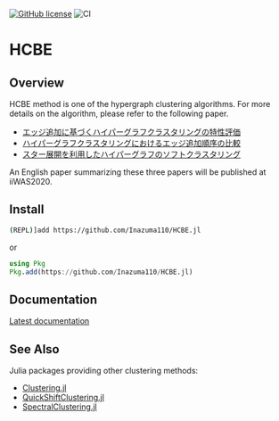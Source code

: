 [![GitHub license](https://img.shields.io/github/license/Inazuma110/HCBE.jl)](https://github.com/Inazuma110/HCBE.jl/blob/master/LICENSE)
![CI](https://github.com/Inazuma110/HCBE.jl/workflows/CI/badge.svg)

# HCBE

## Overview
HCBE method is one of the hypergraph clustering algorithms.
For more details on the algorithm, please refer to the following paper.

- [エッジ追加に基づくハイパーグラフクラスタリングの特性評価](https://www.jstage.jst.go.jp/article/pjsai/JSAI2020/0/JSAI2020_2P5GS305/_article/-char/ja/)
- [ハイパーグラフクラスタリングにおけるエッジ追加順序の比較](https://www.ipsj.or.jp/event/fit/fit2020/FIT2020_program/data/html/abstract/D-004.html)
- [スター展開を利用したハイパーグラフのソフトクラスタリング](https://jsai.ixsq.nii.ac.jp/ej/index.php?active_action=repository_view_main_item_snippet&page_id=13&block_id=23&pn=1&count=20&order=16&lang=japanese&creator=ito%20shuta)

An English paper summarizing these three papers will be published at iiWAS2020.

## Install
```sh
(REPL)]add https://github.com/Inazuma110/HCBE.jl
```
or
```jl
using Pkg
Pkg.add(https://github.com/Inazuma110/HCBE.jl)
```

## Documentation
[Latest documentation](https://inazuma110.github.io/HCBE.jl/dev/)

## See Also
Julia packages providing other clustering methods:

- [Clustering.jl](https://github.com/JuliaStats/Clustering.jl)
- [QuickShiftClustering.jl](https://github.com/rened/QuickShiftClustering.jl)
- [SpectralClustering.jl](https://github.com/lucianolorenti/SpectralClustering.jl)
